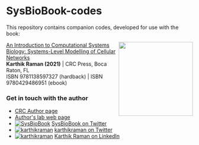 # SysBioBook-codes

This repository contains companion codes, developed for use with the book:

<img align="right" width="200"  src="https://images.routledge.com/common/jackets/amazon/978113859/9781138597327.jpg">

[An Introduction to Computational Systems Biology: Systems-Level Modelling of Cellular Networks](https://www.routledge.com/An-Introduction-to-Computational-Systems-Biology-Systems-Level-Modelling/Raman/p/book/9781138597327)  
**Karthik Raman (2021)** | CRC Press, Boca Raton, FL  
ISBN 9781138597327 (hardback) | ISBN 9780429486951 (ebook)  

### Get in touch with the author

* [CRC Author page](https://www.routledge.com/authors/i20557-karthik-raman)
* [Author's lab web page](https://home.iitm.ac.in/kraman/lab/)
* [![SysBioBook](http://i.imgur.com/wWzX9uB.png)](https://twitter.com/SysBioBook) [SysBioBook on Twitter](https://twitter.com/SysBioBook)
* [![karthikraman](http://i.imgur.com/wWzX9uB.png)](https://twitter.com/karthikraman) [karthikraman on Twitter](https://twitter.com/karthikraman)
* [![karthikraman](http://i.imgur.com/0zIVlWZ.png)](https://www.linkedin.com/in/ramankarthik/) [Karthik Raman on LinkedIn](https://www.linkedin.com/in/ramankarthik/)

